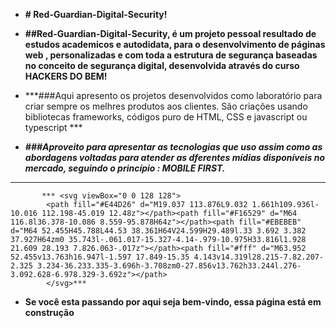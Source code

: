 

* **# Red-Guardian-Digital-Security!**
*  **##Red-Guardian-Digital-Security, é um projeto pessoal resultado de estudos academicos e autodidata, para o desenvolvimento de páginas web , personalizadas e com toda a estrutura de segurança baseadas no conceito de segurança digital, desenvolvida através do curso HACKERS DO BEM!**
  
* ***###Aqui apresento os projetos desenvolvidos como laboratório para criar sempre os melhres produtos aos clientes. São criações usando bibliotecas frameworks, códigos puro de HTML, CSS e javascript ou typescript ***
* ***###Aproveito para apresentar as tecnologias que uso assim como as abordagens voltadas para atender as dferentes mídias disponíveis no mercado, seguindo o princípio : MOBILE FIRST.***
* **
           *** <svg viewBox="0 0 128 128">
            <path fill="#E44D26" d="M19.037 113.876L9.032 1.661h109.936l-10.016 112.198-45.019 12.48z"></path><path fill="#F16529" d="M64 116.8l36.378-10.086 8.559-95.878H64z"></path><path fill="#EBEBEB" d="M64 52.455H45.788L44.53 38.361H64V24.599H29.489l.33 3.692 3.382 37.927H64zm0 35.743l-.061.017-15.327-4.14-.979-10.975H33.816l1.928 21.609 28.193 7.826.063-.017z"></path><path fill="#fff" d="M63.952 52.455v13.763h16.947l-1.597 17.849-15.35 4.143v14.319l28.215-7.82.207-2.325 3.234-36.233.335-3.696h-3.708zm0-27.856v13.762h33.244l.276-3.092.628-6.978.329-3.692z"></path>
            </svg>***
          
          
* **Se você esta passando por aqui seja bem-vindo, essa página está em construção**


